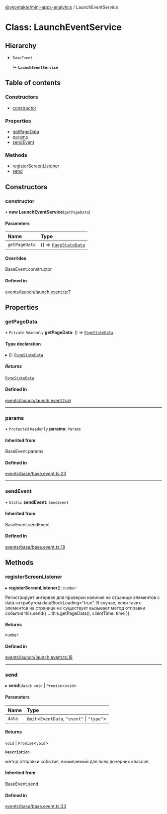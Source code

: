 [@vkontakte/mini-apps-analytics](../README.md) / LaunchEventService

# Class: LaunchEventService

## Hierarchy

- `BaseEvent`

  ↳ **`LaunchEventService`**

## Table of contents

### Constructors

- [constructor](LaunchEventService.md#constructor)

### Properties

- [getPageData](LaunchEventService.md#getpagedata)
- [params](LaunchEventService.md#params)
- [sendEvent](LaunchEventService.md#sendevent)

### Methods

- [registerScreenListener](LaunchEventService.md#registerscreenlistener)
- [send](LaunchEventService.md#send)

## Constructors

### constructor

• **new LaunchEventService**(`getPageData`)

#### Parameters

| Name | Type |
| :------ | :------ |
| `getPageData` | () => [`PageStateData`](../README.md#pagestatedata) |

#### Overrides

BaseEvent.constructor

#### Defined in

[events/launch/launch.event.ts:7](https://github.com/VKCOM/mini-apps-analytics/blob/a9e8a15/packages/core/src/events/launch/launch.event.ts#L7)

## Properties

### getPageData

• `Private` `Readonly` **getPageData**: () => [`PageStateData`](../README.md#pagestatedata)

#### Type declaration

▸ (): [`PageStateData`](../README.md#pagestatedata)

##### Returns

[`PageStateData`](../README.md#pagestatedata)

#### Defined in

[events/launch/launch.event.ts:6](https://github.com/VKCOM/mini-apps-analytics/blob/a9e8a15/packages/core/src/events/launch/launch.event.ts#L6)

___

### params

• `Protected` `Readonly` **params**: `Params`

#### Inherited from

BaseEvent.params

#### Defined in

[events/base/base.event.ts:23](https://github.com/VKCOM/mini-apps-analytics/blob/a9e8a15/packages/core/src/events/base/base.event.ts#L23)

___

### sendEvent

▪ `Static` **sendEvent**: `SendEvent`

#### Inherited from

BaseEvent.sendEvent

#### Defined in

[events/base/base.event.ts:18](https://github.com/VKCOM/mini-apps-analytics/blob/a9e8a15/packages/core/src/events/base/base.event.ts#L18)

## Methods

### registerScreenListener

▸ **registerScreenListener**(): `number`

Регистрирует интервал для проверки наличия на странице элементов с data-аттрибутом dataBlockLoading="true".
В случае, если таких элементов на странице не существует вызывает метод отправки события
this.send({ ...this.getPageData(), clientTime: time });

#### Returns

`number`

#### Defined in

[events/launch/launch.event.ts:18](https://github.com/VKCOM/mini-apps-analytics/blob/a9e8a15/packages/core/src/events/launch/launch.event.ts#L18)

___

### send

▸ **send**(`data`): `void` \| `Promise`<`void`\>

#### Parameters

| Name | Type |
| :------ | :------ |
| `data` | `Omit`<`EventData`, ``"event"`` \| ``"type"``\> |

#### Returns

`void` \| `Promise`<`void`\>

**`Description`**

метод отправки события, вызываемый для всех дочерних классов

#### Inherited from

BaseEvent.send

#### Defined in

[events/base/base.event.ts:33](https://github.com/VKCOM/mini-apps-analytics/blob/a9e8a15/packages/core/src/events/base/base.event.ts#L33)
